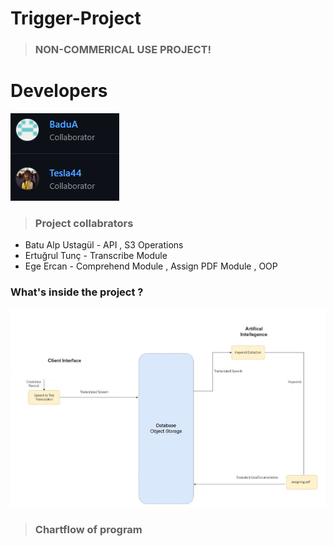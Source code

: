 # Trigger-Project
>### NON-COMMERICAL USE PROJECT!
# Developers
![Screenshot](Collabrators.png)
> ### Project collabrators 
* Batu Alp Ustagül - API , S3 Operations  
* Ertuğrul Tunç - Transcribe Module
* Ege Ercan - Comprehend Module , Assign PDF Module , OOP 

### What's inside the project ?
![Screenshot](diagram.png)
> ### Chartflow of program
